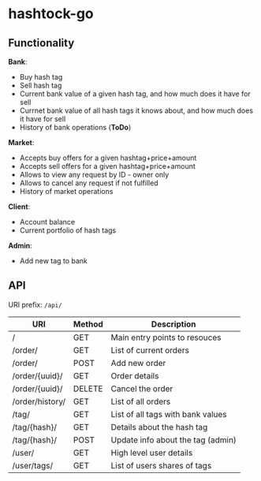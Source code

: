 # hashtock-go

## Functionality

**Bank**:
- Buy hash tag
- Sell hash tag
- Current bank value of a given hash tag, and how much does it have for sell
- Currnet bank value of all hash tags it knows about, and how much does it have for sell
- History of bank operations (**ToDo**)

**Market**:
- Accepts buy offers for a given hashtag+price+amount
- Accepts sell offers for a given hashtag+price+amount
- Allows to view any request by ID - owner only
- Allows to cancel any request if not fulfilled
- History of market operations

**Client**:
- Account balance
- Current portfolio of hash tags

**Admin**:
- Add new tag to bank

## API

URI prefix: `/api/`

| URI             | Method | Description                           |
|-----------------|--------|---------------------------------------|
| /               | GET    | Main entry points to resouces         |
| /order/         | GET    | List of current orders                |
| /order/         | POST   | Add new order                         |
| /order/{uuid}/  | GET    | Order details                         |
| /order/{uuid}/  | DELETE | Cancel the order                      |
| /order/history/ | GET    | List of all orders                    |
| /tag/           | GET    | List of all tags with bank values     |
| /tag/{hash}/    | GET    | Details about the hash tag            |
| /tag/{hash}/    | POST   | Update info about the tag (admin)     |
| /user/          | GET    | High level user details               |
| /user/tags/     | GET    | List of users shares of tags          |
